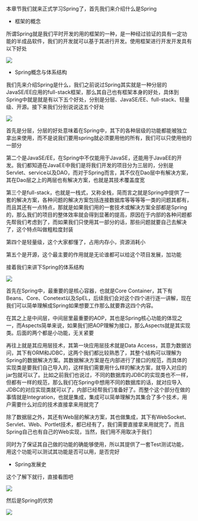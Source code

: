 本章节我们就来正式学习Spring了，首先我们来介绍什么是Spring

- 框架的概念

所谓Spring就是我们平时开发的用的框架的一种，是一种经过验证的具有一定功能的半成品软件，我们的开发就可以基于其进行开发。使用框架进行开发开发具有以下好处

![](D:/Rolin的学习笔记/youdaonote-pull/youdaonote/youdaonote-images/WEBRESOURCE542628d135ecd23790e596c36f7f703f.png)

- Spring概念与体系结构

我们先来介绍Spring是什么，我们之前说过Spring其实就是一种分层的JavaSE/EE应用的full-stack框架，那么其自己也有框架本身的好处，具体到Spring中就是就是有以下五个好处，分别是分层、JavaSE/EE、full-stack、轻量级、开源。接下来我们分别说说这五个好处

![](D:/Rolin的学习笔记/youdaonote-pull/youdaonote/youdaonote-images/WEBRESOURCE8169c865ed24077dcf863b0f39406d16.png)

首先是分层，分层的好处意味着在Spring中，其下的各种层级的功能都能被独立拿出来使用，而不是说我们要用spring就必须要用他的所有，我们可以只使用他的一部分

第二个是JavaSE/EE，在Spring中不仅能用于JavaSE，还能用于JavaEE的开发。我们都知道在JavaEE中我们是将我们开发的项目分为三层的，分别是Servlet、service以及DAO，而对于Spring而言，其不仅在Dao层中有解决方案，其在Dao层之上的两层也有解决方案，也就是其技术覆盖度宽

第三个是full-stack，也就是一栈式，又称全栈，简而言之就是Spring中提供了一套的解决方案，各种问题的解决方案包括连接数据库等等等等一类的问题其都有，而且其还有一点特点，那就是如果我们用的一套技术或解决方案全部都是Spring的，那么我们的项目的整体效率就会得到显著的提高，原因在于内部的各种问题都先帮我们考虑到了，而如果我们只使用其一部分的话，那些问题就要自己去解决了，这个特点叫做粗粒度封装

第四个是轻量级，这个大家都懂了，占用内存小，资源消耗小

第五个是开源，这个最主要的作用就是无论谁都可以给这个项目发展，加功能

接着我们来讲下Spring的体系结构

![](D:/Rolin的学习笔记/youdaonote-pull/youdaonote/youdaonote-images/WEBRESOURCE5b3ee2d334f5e9a6ae182844d8ef9c50.png)

首先在Spring中，最重要的是核心容器，也就是Core Container，其下有Beans、Core、Conetext以及SpEL，后续我们会对这个四个进行逐一讲解，现在我们可以简单理解成Spring如果想要工作那么就要靠这四个内容。

在其之上是中间层，中间层里最重要的AOP，其也是Spring核心功能的体现之一，而Aspects简单来说，如果我们把AOP理解为接口，那么Aspects就是其实现类。后面的两个都是小功能，无关紧要

再往上就是其应用层技术，其第一块应用层技术就是Data Access，其意为数据访问，其下有ORM和JDBC，这两个我们都比较熟悉了，其整个结构可以理解为Spring的数据解决方案。其数据解决方案是在内部进行了接口的规范，而具体的实现类是要我们自己导入的，这样我们需要用什么样的解决方案，就导入对应的jar包就可以了。比如之前我们也说过，不同的数据库的JDBC的实现类也不一样，但都有一样的规范，那么我们在Spring中想用不同的数据库的话，就对应导入JDBC的对应实现类就可以了，内部已经帮我们准备好了。而整个这个部分在做的事情就是Integration，也就是集成，集成可以简单理解为其集合了多个技术，用户需要什么对应的技术直接拿来用就完了

除了数据层之外，其还有Web层的解决方案，其也做集成，其下有WebSocket、Servlet、Web、Portlet技术，都已经有了，我们需要直接拿来用就完了。而且Spring自己也有自己的Web实现，当然，我们用不用取决于我们

同时为了保证其自己做的功能的确能够使用，所以其提供了一套Test测试功能，用这个功能可以测试其功能是否可以用，是否完好

- Spring发展史

这个了解下就行，直接看图吧

![](D:/Rolin的学习笔记/youdaonote-pull/youdaonote/youdaonote-images/WEBRESOURCEa157cd34dc91aa6a48864680b08fff7c.png)

然后是Spring的优势

![](D:/Rolin的学习笔记/youdaonote-pull/youdaonote/youdaonote-images/WEBRESOURCEaf32e8cd8f1fccb1e88a20fcc21ded07.png)

